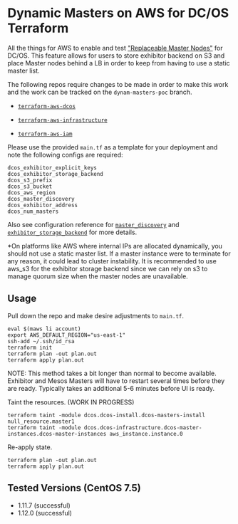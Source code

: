 # Dynamic Masters on AWS for DC/OS Terraform
All the things for AWS to enable and test ["Replaceable Master Nodes"](https://docs.mesosphere.com/1.12/administering-clusters/replacing-a-master-node/#master-discovery-master-http-loadbalancer) for DC/OS. This feature allows for users to store exhibitor backend on S3 and place Master nodes behind a LB in order to keep from having to use a static master list. 

The following repos require changes to be made in order to make this work and the work can be tracked on the `dynam-masters-poc` branch.

- [`terraform-aws-dcos`](https://github.com/dcos-terraform/terraform-aws-dcos/tree/dynam-masters-poc)

- [`terraform-aws-infrastructure`](https://github.com/dcos-terraform/terraform-aws-infrastructure/tree/dynam-masters-poc)

- [`terraform-aws-iam`](https://github.com/dcos-terraform/terraform-aws-iam/tree/dynam-masters-poc)


Please use the provided `main.tf` as a template for your deployment and note the following configs are required:

```
dcos_exhibitor_explicit_keys
dcos_exhibitor_storage_backend
dcos_s3_prefix                
dcos_s3_bucket                
dcos_aws_region               
dcos_master_discovery         
dcos_exhibitor_address        
dcos_num_masters              
```

Also see configuration reference for [`master_discovery`](https://docs.mesosphere.com/1.12/installing/production/advanced-configuration/configuration-reference/#master-discovery-required) and [`exhibitor_storage_backend`](https://docs.mesosphere.com/1.12/installing/production/advanced-configuration/configuration-reference/#exhibitor-storage-backend) for more details.

*On platforms like AWS where internal IPs are allocated dynamically, you should not use a static master list. If a master instance were to terminate for any reason, it could lead to cluster instability. It is recommended to use aws_s3 for the exhibitor storage backend since we can rely on s3 to manage quorum size when the master nodes are unavailable.


## Usage
Pull down the repo and make desire adjustments to `main.tf`.

```
eval $(maws li account)
export AWS_DEFAULT_REGION="us-east-1"
ssh-add ~/.ssh/id_rsa
terraform init 
terraform plan -out plan.out 
terraform apply plan.out
```

NOTE: This method takes a bit longer than normal to become available. Exhibitor and Mesos Masters will have to restart several times before they are ready. Typically takes an additional 5-6 minutes before UI is ready.

Taint the resources. (WORK IN PROGRESS)
```
terraform taint -module dcos.dcos-install.dcos-masters-install null_resource.master1
terraform taint -module dcos.dcos-infrastructure.dcos-master-instances.dcos-master-instances aws_instance.instance.0
```

Re-apply state.
```
terraform plan -out plan.out 
terraform apply plan.out
```

## Tested Versions (CentOS 7.5)
- 1.11.7 (successful)
- 1.12.0 (successful)